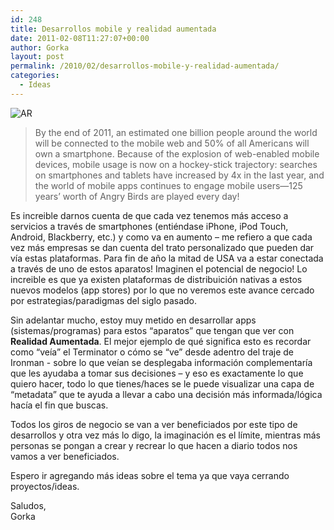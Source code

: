 ```yaml
---
id: 248
title: Desarrollos mobile y realidad aumentada
date: 2011-02-08T11:27:07+00:00
author: Gorka
layout: post
permalink: /2010/02/desarrollos-mobile-y-realidad-aumentada/
categories:
  - Ideas
---
```

<img style="margin: auto;" src="/public/images/2011/02/facebook.jpg" alt="AR" />

> By the end of 2011, an estimated one billion people around the world will be connected to the mobile web and 50% of all Americans will own a smartphone. Because of the explosion of web-enabled mobile devices, mobile usage is now on a hockey-stick trajectory: searches on smartphones and tablets have increased by 4x in the last year, and the world of mobile apps continues to engage mobile users—125 years’ worth of Angry Birds are played every day!

Es increible darnos cuenta de que cada vez tenemos más acceso a servicios a través de smartphones (entiéndase iPhone, iPod Touch, Android, Blackberry, etc.) y como va en aumento – me refiero a que cada vez más empresas se dan cuenta del trato personalizado que pueden dar vía estas plataformas. Para fin de año la mitad de USA va a estar conectada a través de uno de estos aparatos! Imaginen el potencial de negocio! Lo increible es que ya existen plataformas de distribuición nativas a estos nuevos modelos (app stores) por lo que no veremos este avance cercado por estrategias/paradigmas del siglo pasado.

Sin adelantar mucho, estoy muy metido en desarrollar apps (sistemas/programas) para estos “aparatos” que tengan que ver con **Realidad Aumentada**. El mejor ejemplo de qué significa esto es recordar como “veía” el Terminator o cómo se “ve” desde adentro del traje de Ironman - sobre lo que veían se desplegaba información complementaría que les ayudaba a tomar sus decisiones – y eso es exactamente lo que quiero hacer, todo lo que tienes/haces se le puede visualizar una capa de “metadata” que te ayuda a llevar a cabo una decisión más informada/lógica hacía el fin que buscas.

Todos los giros de negocio se van a ver beneficiados por este tipo de desarrollos y otra vez más lo digo, la imaginación es el límite, mientras más personas se pongan a crear y recrear lo que hacen a diario todos nos vamos a ver beneficiados.

Espero ir agregando más ideas sobre el tema ya que vaya cerrando proyectos/ideas.

Saludos,<br />
Gorka
